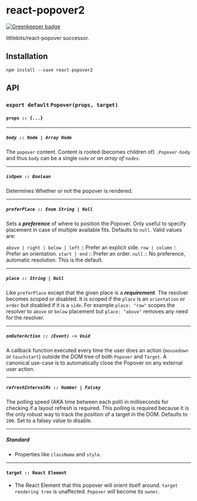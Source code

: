 # react-popover2

[![Greenkeeper badge](https://badges.greenkeeper.io/Themandunord/react-popover2.svg)](https://greenkeeper.io/)

littlebits/react-popover successor.

## Installation

```
npm install --save react-popover2
```

## API

### `export default` `Popover(props, target)`

#### `props :: {...}`

---

##### `body :: Node | Array Node`
The `popover` content. Content is rooted (becomes children of) `.Popover-body` and thus `body` can be a single `node` _or an array of `nodes`_.

---

##### `isOpen :: Boolean`
Determines Whether or not the popover is rendered.

---

##### `preferPlace :: Enum String | Null`
Sets a ***preference*** of where to position the Popover. Only useful to specify placement in case of multiple available fits. Defaults to `null`. Valid values are:

`above | right | below | left` :: Prefer an explicit side.
`row | column` :: Prefer an orientation.
`start | end` :: Prefer an order.
`null` :: No preference, automatic resolution. This is the default.

---

##### `place :: String | Null`
Like `preferPlace` except that the given place is a ***requirement***. The resolver becomes scoped or disabled. It is scoped if the `place` is an `orientation` or `order` but disabled if it is a `side`. For example `place: "row"` scopes the resolver to `above` or `below` placement but `place: "above"` removes any need for the resolver.

---

##### `onOuterAction :: (Event) -> Void`
A callback function executed every time the user does an action (`mousedown` or `touchstart`) outside the DOM tree of both `Popover` and `Target`. A canonical use-case is to automatically close the Popover on any external user action.


---

##### `refreshIntervalMs :: Number | Falsey`
The polling speed (AKA time between each poll) in milliseconds for checking if a layout refresh is required. This polling is required because it is the only robust way to track the position of a target in the DOM. Defaults to `200`. Set to a falsey value to disable.

---

##### Standard

* Properties like `className` and `style`.


---

#### `target :: React Element`

- The React Element that this popover will orient itself around. `target` `rendering tree` is unaffected. `Popover` _will_ become its `owner`.
